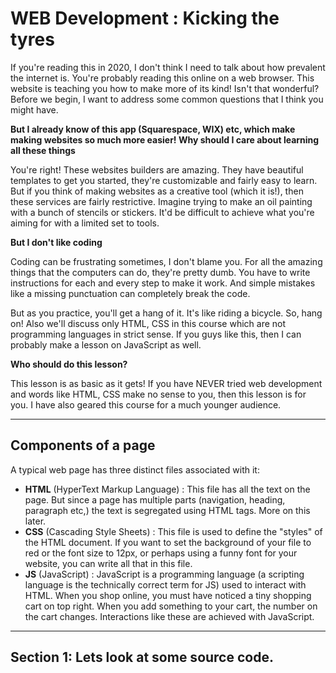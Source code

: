 # WEB Development : Kicking the tyres

If you're reading this in 2020, I don't think I need to talk about how prevalent the internet is. You're probably reading this online on a web browser. This website is teaching you how to make more of its kind! Isn't that wonderful? Before we begin, I want to address some common questions that I think you might have.

**But I already know of this app (Squarespace, WIX) etc, which make making websites so much more easier! Why should I care about learning all these things**

You're right! These websites builders are amazing. They have beautiful templates to get you started, they're customizable and fairly easy to learn. But if you think of making websites as a creative tool (which it is!), then these services are fairly restrictive. Imagine trying to make an oil painting with a bunch of stencils or stickers. It'd be difficult to achieve what you're aiming for with a limited set to tools.

**But I don't like coding**

Coding can be frustrating sometimes, I don't blame you. For all the amazing things that the computers can do, they're pretty dumb. You have to write instructions for each and every step to make it work. And simple mistakes like a missing punctuation can completely break the code.

But as you practice, you'll get a hang of it. It's like riding a bicycle. So, hang on! Also we'll discuss only HTML, CSS in this course which are not programming languages in strict sense. If you guys like this, then I can probably make a lesson on JavaScript as well.

**Who should do this lesson?**

This lesson is as basic as it gets! If you have NEVER tried web development and words like HTML, CSS make no sense to you, then this lesson is for you. I have also geared this course for a much younger audience.

---

## Components of a page

A typical web page has three distinct files associated with it:

- **HTML** (HyperText Markup Language) : This file has all the text on the page. But since a page has multiple parts (navigation, heading, paragraph etc,) the text is segregated using HTML tags. More on this later.
- **CSS** (Cascading Style Sheets) : This file is used to define the "styles" of the HTML document. If you want to set the background of your file to red or the font size to 12px, or perhaps using a funny font for your website, you can write all that in this file.
- **JS** (JavaScript) : JavaScript is a programming language (a scripting language is the technically correct term for JS) used to interact with HTML. When you shop online, you must have noticed a tiny shopping cart on top right. When you add something to your cart, the number on the cart changes. Interactions like these are achieved with JavaScript.

---

## Section 1: Lets look at some source code.
